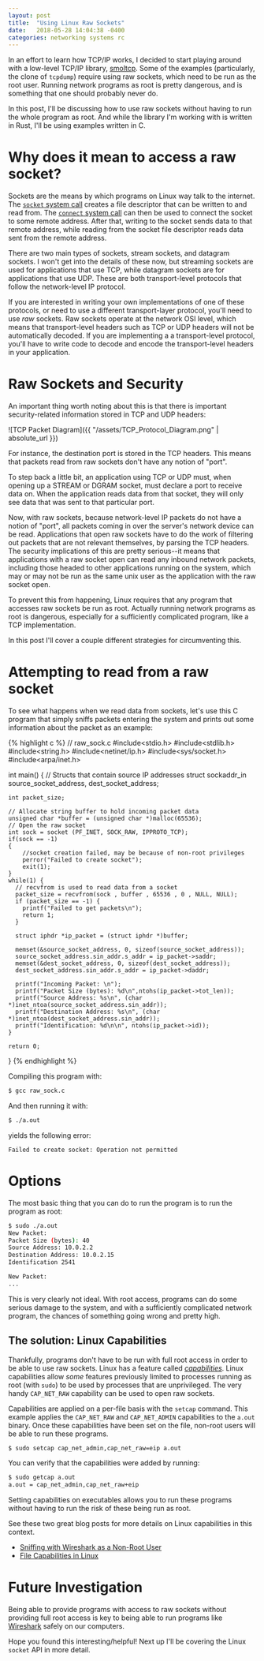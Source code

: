```yaml
---
layout: post
title:  "Using Linux Raw Sockets"
date:   2018-05-28 14:04:38 -0400
categories: networking systems rc
---
```


In an effort to learn how TCP/IP works, I decided to start playing around with
a low-level TCP/IP library, [smoltcp](https://github.com/m-labs/smoltcp). Some of
the examples (particularly, the clone of `tcpdump`) require using raw sockets,
which need to be run as the root user. Running network programs as root is pretty
dangerous, and is something that one should probably never do.

In this post, I'll be discussing how to use raw sockets without having to run the
whole program as root. And while the library I'm working with is written in Rust,
I'll be using examples written in C.

# Why does it mean to access a raw socket?

Sockets are the means by which programs on Linux way talk to the internet.
The [`socket` system call](http://man7.org/linux/man-pages/man7/socket.7.html)
creates a file descriptor that can be written to and read from. The [`connect` system call](http://man7.org/linux/man-pages/man2/connect.2.html)
can then be used to connect the socket to some remote address.
After that, writing to the
socket sends data to that remote address, while reading from the socket file
descriptor reads data sent from the remote address.

There are two main types of sockets, stream sockets, and datagram sockets.
I won't get into the details of these now, but streaming sockets are used for applications
that use TCP, while datagram sockets are for applications that use UDP. These are both
transport-level protocols that follow the network-level IP protocol.

If you are interested in writing your own implementations of one of these protocols,
or need to use a different transport-layer protocol, you'll need to use _raw_ sockets.
Raw sockets operate at the network OSI level, which means that transport-level headers
such as TCP or UDP headers will not be automatically decoded. If you are implementing a
a transport-level protocol, you'll have to write code to decode and encode the transport-level
headers in your application.

# Raw Sockets and Security

An important thing worth noting about this is that there is important security-related
information stored in TCP and UDP headers:

![TCP Packet Diagram]({{ "/assets/TCP_Protocol_Diagram.png" | absolute_url }})

For instance, the destination port is stored in the TCP headers. This means that packets
read from raw sockets don't have any notion of "port".

To step back a little bit, an application using TCP or UDP must, when opening up a STREAM or DGRAM socket, must declare a port to receive data on.  When the application reads data from that
socket, they will only see data that was sent to that particular port.

Now, with raw sockets, because network-level IP packets do not have a notion of "port", all
packets coming in over the server's network device can be read. Applications that open raw sockets
have to do the work of filtering out packets that are not relevant themselves, by parsing the TCP
headers. The security implications of this are pretty serious--it means that applications with
a raw socket open can read any inbound network packets, including those headed to other applications
running on the system, which may or may not be run as the same unix user as the application with
the raw socket open.

To prevent this from happening, Linux requires that any program that accesses raw sockets be
run as root. Actually running network programs as root is dangerous, especially for a sufficiently
complicated program, like a TCP implementation.

In this post I'll cover a couple different strategies for circumventing this.


# Attempting to read from a raw socket

To see what happens when we read data from sockets, let's use this C program that
simply sniffs packets entering the system and prints out some information about
the packet as an example:

{% highlight c %}
// raw_sock.c
#include<stdio.h>
#include<stdlib.h>
#include<string.h>
#include<netinet/ip.h>
#include<sys/socket.h>
#include<arpa/inet.h>

int main() {
    // Structs that contain source IP addresses
    struct sockaddr_in source_socket_address, dest_socket_address;

    int packet_size;

    // Allocate string buffer to hold incoming packet data
    unsigned char *buffer = (unsigned char *)malloc(65536);
    // Open the raw socket
    int sock = socket (PF_INET, SOCK_RAW, IPPROTO_TCP);
    if(sock == -1)
    {
        //socket creation failed, may be because of non-root privileges
        perror("Failed to create socket");
        exit(1);
    }
    while(1) {
      // recvfrom is used to read data from a socket
      packet_size = recvfrom(sock , buffer , 65536 , 0 , NULL, NULL);
      if (packet_size == -1) {
        printf("Failed to get packets\n");
        return 1;
      }

      struct iphdr *ip_packet = (struct iphdr *)buffer;

      memset(&source_socket_address, 0, sizeof(source_socket_address));
      source_socket_address.sin_addr.s_addr = ip_packet->saddr;
      memset(&dest_socket_address, 0, sizeof(dest_socket_address));
      dest_socket_address.sin_addr.s_addr = ip_packet->daddr;

      printf("Incoming Packet: \n");
      printf("Packet Size (bytes): %d\n",ntohs(ip_packet->tot_len));
      printf("Source Address: %s\n", (char *)inet_ntoa(source_socket_address.sin_addr));
      printf("Destination Address: %s\n", (char *)inet_ntoa(dest_socket_address.sin_addr));
      printf("Identification: %d\n\n", ntohs(ip_packet->id));
    }

    return 0;
}
{% endhighlight %}

Compiling this program with:
```bash
$ gcc raw_sock.c
```

And then running it with:
```bash
$ ./a.out
```

yields the following error:

```
Failed to create socket: Operation not permitted
```

# Options

The most basic thing that you can do to run the program
is to run the program as root:

```bash
$ sudo ./a.out
New Packet:
Packet Size (bytes): 40
Source Address: 10.0.2.2
Destination Address: 10.0.2.15
Identification 2541

New Packet:
...
```

This is very clearly not ideal. With root access, programs can
do some serious damage to the system, and with a sufficiently
complicated network program, the chances of something going wrong
and pretty high.

## The solution: Linux Capabilities

Thankfully, programs don't have to be run with full root access in order
to be able to use raw sockets. Linux has a feature called [_capabilities_](http://man7.org/linux/man-pages/man7/capabilities.7.html).
Linux capabilities allow _some_ features previously limited to processes running as root (with `sudo`)
to be used by processes that are unprivileged. The very handy `CAP_NET_RAW` capability can be used
to open raw sockets.

Capabilities are applied on a per-file basis with the `setcap` command. This example applies the
`CAP_NET_RAW` and `CAP_NET_ADMIN` capabilities to the `a.out` binary. Once these capabilities
have been set on the file, non-root users will be able to run these programs.

```bash
$ sudo setcap cap_net_admin,cap_net_raw=eip a.out
```

You can verify that the capabilities were added by running:

```bash
$ sudo getcap a.out
a.out = cap_net_admin,cap_net_raw+eip
```

Setting capabilities on executables allows you to run these programs
without having to run the risk of these being run as root.

See these two great blog posts for more details on Linux capabilities in this context.

* [Sniffing with Wireshark as a Non-Root User](http://packetlife.net/blog/2010/mar/19/sniffing-wireshark-non-root-user/)
* [File Capabilities in Linux](http://www.andy-pearce.com/blog/posts/2013/Mar/file-capabilities-in-linux/)

# Future Investigation

Being able to provide programs with access to raw sockets without providing full root access
is key to being able to run programs like [Wireshark](https://www.wireshark.org/) safely on our computers.

Hope you found this interesting/helpful! Next up I'll be covering the Linux `socket` API
in more detail.
